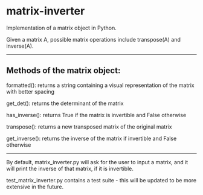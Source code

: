# matrix-inverter
Implementation of a matrix object in Python.

Given a matrix A, possible matrix operations include transpose(A) and inverse(A).

----

Methods of the matrix object:
--

formatted(): returns a string containing a visual representation of the matrix with better spacing

get_det(): returns the determinant of the matrix

has_inverse(): returns True if the matrix is invertible and False otherwise

transpose(): returns a new transposed matrix of the original matrix

get_inverse(): returns the inverse of the matrix if invertible and False otherwise

----

By default, matrix_inverter.py will ask for the user to input a matrix, and it will print the inverse of that matrix, if it is invertible.

test_matrix_inverter.py contains a test suite - this will be updated to be more extensive in the future.
